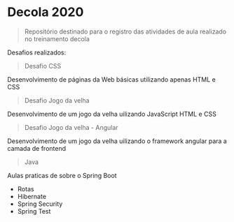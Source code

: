 # Decola 2020
> Repositório destinado para o registro das atividades de aula realizado no treinamento decola

Desafios realizados:

> Desafio CSS

Desenvolvimento de páginas da Web básicas utilizando apenas HTML e CSS

> Desafio Jogo da velha

Desenvolvimento de um jogo da velha uilizando JavaScript HTML e CSS

> Desafio Jogo da velha - Angular

Desenvolvimento de um jogo da velha uilizando o framework angular para a camada de frontend

> Java

Aulas praticas de sobre o Spring Boot
- Rotas
- Hibernate
- Spring Security
- Spring Test